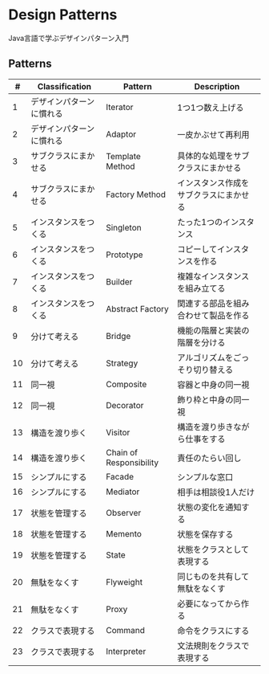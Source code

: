 # Design Patterns

Java言語で学ぶデザインパターン入門

## Patterns

| # | Classification | Pattern | Description |
|---|----------------|---------|-------------|
| 1 | デザインパターンに慣れる | Iterator | 1つ1つ数え上げる |
| 2 | デザインパターンに慣れる | Adaptor | 一皮かぶせて再利用 |
| 3 | サブクラスにまかせる | Template Method | 具体的な処理をサブクラスにまかせる |
| 4 | サブクラスにまかせる | Factory Method | インスタンス作成をサブクラスにまかせる |
| 5 | インスタンスをつくる | Singleton | たった1つのインスタンス |
| 6 | インスタンスをつくる | Prototype | コピーしてインスタンスを作る |
| 7 | インスタンスをつくる | Builder | 複雑なインスタンスを組み立てる |
| 8 | インスタンスをつくる | Abstract Factory | 関連する部品を組み合わせて製品を作る |
| 9 | 分けて考える | Bridge | 機能の階層と実装の階層を分ける |
| 10 | 分けて考える | Strategy | アルゴリズムをごっそり切り替える |
| 11 | 同一視 | Composite | 容器と中身の同一視 |
| 12 | 同一視 | Decorator | 飾り枠と中身の同一視 |
| 13 | 構造を渡り歩く | Visitor | 構造を渡り歩きながら仕事をする |
| 14 | 構造を渡り歩く | Chain of Responsibility | 責任のたらい回し |
| 15 | シンプルにする | Facade | シンプルな窓口 |
| 16 | シンプルにする | Mediator | 相手は相談役1人だけ |
| 17 | 状態を管理する | Observer | 状態の変化を通知する |
| 18 | 状態を管理する | Memento | 状態を保存する |
| 19 | 状態を管理する | State | 状態をクラスとして表現する |
| 20 | 無駄をなくす | Flyweight | 同じものを共有して無駄をなくす |
| 21 | 無駄をなくす | Proxy | 必要になってから作る |
| 22 | クラスで表現する | Command | 命令をクラスにする |
| 23 | クラスで表現する | Interpreter | 文法規則をクラスで表現する |
